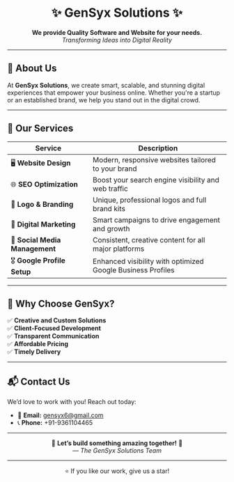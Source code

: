 <h1 align="center">✨ GenSyx Solutions ✨</h1>
<p align="center">
  <strong>We provide Quality Software and Website for your needs.</strong><br>
  <em>Transforming Ideas into Digital Reality</em>
</p>

---

## 🧩 About Us

At **GenSyx Solutions**, we create smart, scalable, and stunning digital experiences that empower your business online. Whether you're a startup or an established brand, we help you stand out in the digital crowd.

---

## 🚀 Our Services

| Service                     | Description                                                                 |
|----------------------------|-----------------------------------------------------------------------------|
| 🖥️ **Website Design**      | Modern, responsive websites tailored to your brand                          |
| 🌐 **SEO Optimization**     | Boost your search engine visibility and web traffic                         |
| 💎 **Logo & Branding**      | Unique, professional logos and full brand kits                              |
| 📶 **Digital Marketing**    | Smart campaigns to drive engagement and growth                              |
| 📱 **Social Media Management** | Consistent, creative content for all major platforms                    |
| 🎖️ **Google Profile Setup** | Enhanced visibility with optimized Google Business Profiles                 |

---

## 🎯 Why Choose GenSyx?

✅ **Creative and Custom Solutions**  
✅ **Client-Focused Development**  
✅ **Transparent Communication**  
✅ **Affordable Pricing**  
✅ **Timely Delivery**  

---

## 📬 Contact Us

We’d love to work with you! Reach out today:

- 📧 **Email:** [gensyx6@gmail.com](mailto:gensyx6@gmail.com)  
- 📞 **Phone:** +91-9361104465  

---

<p align="center">
  🌟 <strong>Let’s build something amazing together!</strong> 🌟<br>
  <em>— The GenSyx Solutions Team</em>
</p>

---

<p align="center">
  ⭐️ If you like our work, give us a star!
</p>
